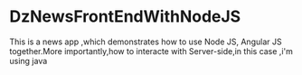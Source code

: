 # DzNewsFrontEndWithNodeJS
This is a news app ,which demonstrates how to use Node JS, Angular JS together.More importantly,how to  interacte with Server-side,in this case ,i'm using java 
